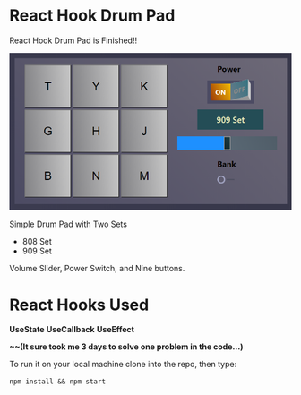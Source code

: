 # React Hook Drum Pad

React Hook Drum Pad is Finished!!

![](/src/image/dr.png)

Simple Drum Pad with Two Sets

- 808 Set
- 909 Set

Volume Slider, Power Switch, and Nine buttons.

# React Hooks Used

**UseState**
**UseCallback**
**UseEffect**

**~~(It sure took me 3 days to solve one problem in the code...)**

To run it on your local machine clone into the repo, then type: 

    npm install && npm start
    
